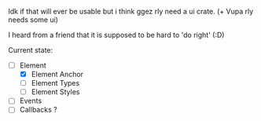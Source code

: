 Idk if that will ever be usable but i think ggez rly need a ui crate. (+ Vupa rly needs some ui)

I heard from a friend that it is supposed to be hard to 'do right' (:D)


Current state:  
- [ ] Element
    - [x] Element Anchor  
    - [ ] Element Types
    - [ ] Element Styles
- [ ] Events
- [ ] Callbacks ? 
